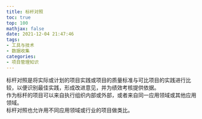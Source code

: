 ```yaml
---
title: 标杆对照
toc: true
top: 100
mathjax: false
date: 2021-12-04 21:47:46
tags:
- 工具与技术
- 数据收集
categories:
- 项目管理知识
---
```

标杆对照是将实际或计划的项目实践或项目的质量标准与可比项目的实践进行比较，以便识别最佳实践，形成改进意见，并为绩效考核提供依据。  
作为标杆的项目可以来自执行组织内部或外部，或者来自同一应用领域或其他应用领域。  
标杆对照也允许用不同应用领域或行业的项目做类比。
